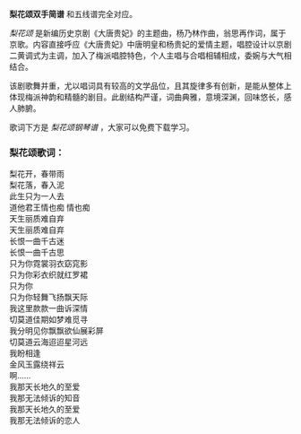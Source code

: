 

**梨花颂双手简谱** 和五线谱完全对应。

_梨花颂_
是新编历史京剧《大唐贵妃》的主题曲，杨乃林作曲，翁思再作词，属于京歌。内容直接呼应《大唐贵妃》中唐明皇和杨贵妃的爱情主题，唱腔设计以京剧二黄调式为主调，加入了梅派唱腔特色，个人主唱与合唱相辅相成，委婉与大气相结合。

该剧歌舞并重，尤以唱词具有较高的文学品位，且其旋律多有创新，是能从整体上体现梅派神韵和精髓的剧目。此剧结构严谨，词曲典雅，意境深渊，回味悠长，感人肺腑。

歌词下方是 _梨花颂钢琴谱_ ，大家可以免费下载学习。

### 梨花颂歌词：

梨花开，春带雨  
梨花落，春入泥  
此生只为一人去  
道他君王情也痴 情也痴  
天生丽质难自弃  
天生丽质难自弃  
长恨一曲千古迷  
长恨一曲千古思  
只为你霓裳羽衣窈窕影  
只为你彩衣织就红罗裙  
只为你  
只为你轻舞飞扬飘天际  
我这里款款一曲诉深情  
切莫道佳期如梦难觅寻  
我分明见你飘飘欲仙展彩屏  
切莫道云海迢迢星河远  
我盼相逢  
金风玉露绕祥云  
啊……  
我那天长地久的至爱  
我那无法倾诉的知音  
我那天长地久的至爱  
我那无法倾诉的恋人


